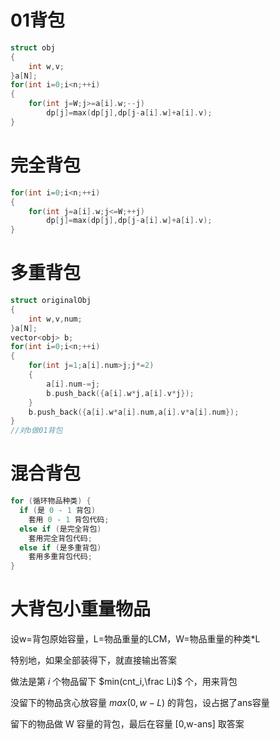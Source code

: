 # 01背包
```cpp
struct obj
{
    int w,v;
}a[N];
for(int i=0;i<n;++i)
{
    for(int j=W;j>=a[i].w;--j)
        dp[j]=max(dp[j],dp[j-a[i].w]+a[i].v);
}
```
# 完全背包
```cpp
for(int i=0;i<n;++i)
{
    for(int j=a[i].w;j<=W;++j)
        dp[j]=max(dp[j],dp[j-a[i].w]+a[i].v);
}
```
# 多重背包
```cpp
struct originalObj
{
    int w,v,num;
}a[N];
vector<obj> b;
for(int i=0;i<n;++i)
{
    for(int j=1;a[i].num>j;j*=2)
    {
        a[i].num-=j;
        b.push_back({a[i].w*j,a[i].v*j});
    }
    b.push_back({a[i].w*a[i].num,a[i].v*a[i].num});
}
//对b做01背包
```
# 混合背包
```cpp
for (循环物品种类) {
  if (是 0 - 1 背包)
    套用 0 - 1 背包代码;
  else if (是完全背包)
    套用完全背包代码;
  else if (是多重背包)
    套用多重背包代码;
}
```
# 大背包小重量物品
设w=背包原始容量，L=物品重量的LCM，W=物品重量的种类*L

特别地，如果全部装得下，就直接输出答案

做法是第 $i$ 个物品留下 $min(cnt_i,\frac Li)$ 个，用来背包

没留下的物品贪心放容量 $max(0,w-L)$ 的背包，设占据了ans容量

留下的物品做 W 容量的背包，最后在容量 [0,w-ans] 取答案
